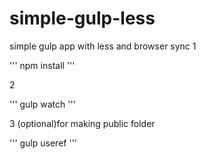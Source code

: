 # simple-gulp-less
simple gulp app with less and browser sync
1

'''
npm install
'''

2

'''
gulp watch
'''

3 (optional)for making public folder

'''
gulp useref
'''